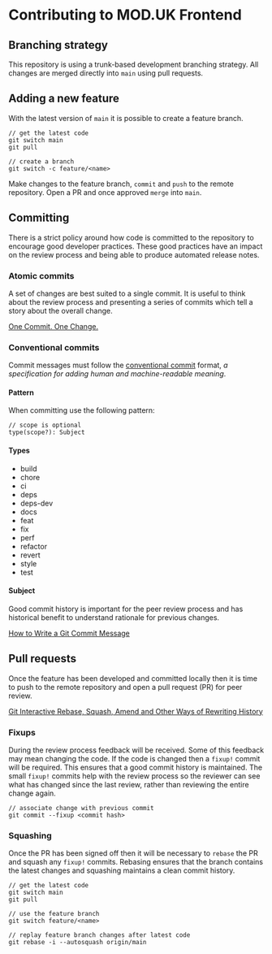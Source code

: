 # Contributing to MOD.UK Frontend

## Branching strategy

This repository is using a trunk-based development branching strategy. All
changes are merged directly into `main` using pull requests.

## Adding a new feature

With the latest version of `main` it is possible to create a feature branch.

```
// get the latest code
git switch main
git pull

// create a branch
git switch -c feature/<name>
```

Make changes to the feature branch, `commit` and `push` to the remote
repository. Open a PR and once approved `merge` into `main`.

## Committing

There is a strict policy around how code is committed to the repository to
encourage good developer practices. These good practices have an impact on the
review process and being able to produce automated release notes.

### Atomic commits

A set of changes are best suited to a single commit. It is useful to think about
the review process and presenting a series of commits which tell a story about
the overall change.

[One Commit. One Change.](https://medium.com/@fagnerbrack/one-commit-one-change-3d10b10cebbf)

### Conventional commits

Commit messages must follow the
[conventional commit](https://www.conventionalcommits.org) format, _a
specification for adding human and machine-readable meaning_.

#### Pattern

When committing use the following pattern:

```
// scope is optional
type(scope?): Subject
```

#### Types

- build
- chore
- ci
- deps
- deps-dev
- docs
- feat
- fix
- perf
- refactor
- revert
- style
- test

#### Subject

Good commit history is important for the peer review process and has historical
benefit to understand rationale for previous changes.

[How to Write a Git Commit Message](https://chris.beams.io/posts/git-commit)

## Pull requests

Once the feature has been developed and committed locally then it is time to
push to the remote repository and open a pull request (PR) for peer review.

[Git Interactive Rebase, Squash, Amend and Other Ways of Rewriting History](https://thoughtbot.com/blog/git-interactive-rebase-squash-amend-rewriting-history)

### Fixups

During the review process feedback will be received. Some of this feedback may
mean changing the code. If the code is changed then a `fixup!` commit will be
required. This ensures that a good commit history is maintained. The small
`fixup!` commits help with the review process so the reviewer can see what has
changed since the last review, rather than reviewing the entire change again.

```
// associate change with previous commit
git commit --fixup <commit hash>
```

### Squashing

Once the PR has been signed off then it will be necessary to `rebase` the PR and
squash any `fixup!` commits. Rebasing ensures that the branch contains the
latest changes and squashing maintains a clean commit history.

```
// get the latest code
git switch main
git pull

// use the feature branch
git switch feature/<name>

// replay feature branch changes after latest code
git rebase -i --autosquash origin/main
```
